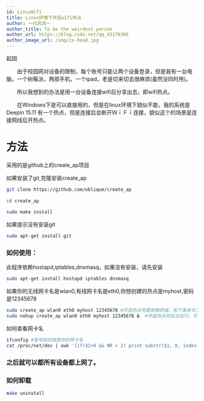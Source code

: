 ```yaml
---
id: LinuxWifi
title: Linux环境下开启wifi热点
author: 一代风流～
author_title: To be the weirdest person
author_url: https://blog.csdn.net/qq_43176366
author_image_url: /img/cx-head.jpg
---
```


起因

　　由于校园网对设备的限制，每个账号只能让两个设备登录，但是我有一台电脑，一个树莓派，两部手机，一个ipad，老是切来切去很麻烦(虽然没同时用)。

　　所以我想到的办法是用一台设备连接wifi后分享出去，即wifi热点。

　　在Windows下是可以直接用的，但是在linux环境下貌似不能，我的系统是Deepin 15.11 有一个热点，但是连接后会断开ＷｉＦｉ连接，貌似这个的场景是连接网线后开热点。
<!--truncate-->

# 方法

采用的是github上的create_ap项目

如果安装了git,克隆安装create_ap

```bash
git clone https://github.com/oblique/create_ap 
 
cd create_ap 
 
sudo make install
```

如果提示没有安装git

```bash
sudo apt-get install git
```

### 如何使用：

此程序依赖hostapd,iptables,dnsmasq，如果没有安装，请先安装

```bash
sudo apt-get install hostapd iptables dnsmasq
```

如果你的无线网卡名是wlan0,有线网卡名是eth0,你想创建的热点是myhost,密码是12345678

```bash
sudo create_ap wlan0 eth0 myhost 12345678 #开启热点但是依赖终端，和下条命令二选其一
sudo nohup create_ap wlan0 eth0 myhost 12345678 &  #开启热点并后台运行，可以关闭终端

```

如何查看网卡名

```bash
ifconfig #冒号前的就是你的网卡名
cat /proc/net/dev | awk '{if($2>0 && NR > 2) print substr($1, 0, index($1, ":") - 1)}' #这条命令会列出你的所有网卡名
```

### 之后就可以都所有设备都上网了。

### 如何卸载
```bash
make uninstall
```

